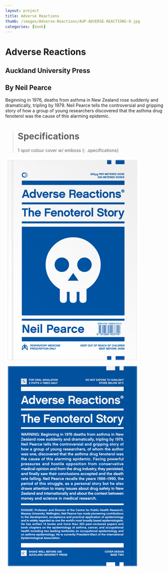 ```yaml
---
layout: project
title: Adverse Reactions
thumb: /images/Adverse-Reactions/AUP-ADVERSE-REACTIONS-0.jpg
categories: [book]
---
```


# Adverse Reactions

## Auckland University Press
## By Neil Pearce

Beginning in 1976, deaths from asthma in New Zealand rose suddenly and dramatically, tripling by 1979. Neil Pearce tells the controversial and gripping story of how a group of young researchers discovered that the asthma drug fenoterol was the cause of this alarming epidemic.

> # Specifications
> 1 spot colour cover w/ emboss
{: .specifications}

![](/images/Adverse-Reactions/AUP-ADVERSE-REACTIONS-1.jpg)
![](/images/Adverse-Reactions/AUP-ADVERSE-REACTIONS-2.jpg)
